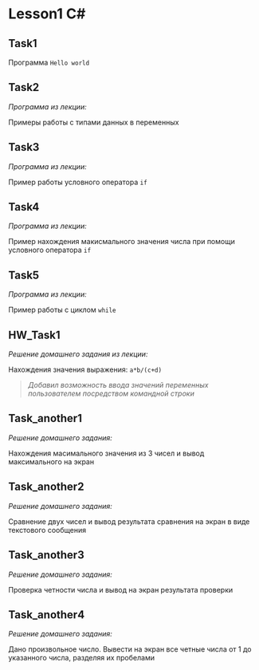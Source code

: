 # Lesson1 C#
## Task1
Программа `Hello world`
## Task2

*Программа из лекции:*

Примеры работы с типами данных в переменных
## Task3

*Программа из лекции:*

Пример работы условного оператора `if`

## Task4

*Программа из лекции:*

Пример нахождения макисмального значения числа при помощи условного оператора `if`

## Task5

*Программа из лекции:*

Пример работы с циклом `while`

## HW_Task1

*Решение домашнего задания из лекции:*

Нахождения значения выражения: `a*b/(c+d)`

> *Добавил возможность ввода значений переменных пользователем посредством командной строки*

## Task_another1
*Решение домашнего задания:*

Нахождения масимального значения из 3 чисел и вывод максимального на экран

## Task_another2
*Решение домашнего задания:*

Сравнение двух чисел и вывод результата сравнения на экран в виде текстового сообщения

## Task_another3
*Решение домашнего задания:*

Проверка четности числа и вывод на экран результата проверки

## Task_another4
*Решение домашнего задания:*

Дано произвольное число. Вывести на экран все четные числа от 1 до указанного числа, разделяя их пробелами


